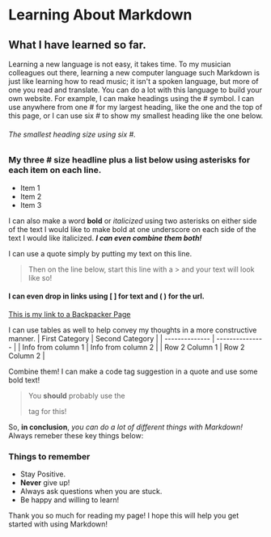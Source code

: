 # Learning About Markdown

## What I have learned so far.
Learning a new language is not easy, it takes time. To my musician colleagues out there, learning a new computer language such Markdown is just like learning how to read music; it isn't a spoken language, but more of one you read and translate. You can do a lot with this language to build your own website. For example, I can make headings using the # symbol. I can use anywhere from one # for my largest heading, like the one and the top of this page, or I can use six # to show my smallest heading like the one below.

###### The smallest heading size using six #.

### My three # size headline plus a list below using asterisks for each item on each line.
* Item 1
* Item 2
* Item 3

I can also make a word **bold** or _italicized_ using two asterisks on either side of the text I would like to make bold at one underscore on each side of the text I would like italicized. **_I can even combine them both!_**

I can use a quote simply by putting my text on this line.
> Then on the line below, start this line with a > and your text will look like so!

#### I can even drop in links using [ ] for text and ( ) for the url.
[This is my link to a Backpacker Page](https://www.backcountry.com)

I can use tables as well to help convey my thoughts in a more constructive manner.
| First Category | Second Category |
| -------------- | --------------- |
| Info from column 1 | Info from column 2 |
| Row 2 Column 1 | Row 2 Column 2 |

Combine them! I can make a code tag suggestion in a quote and use some bold text!
> You **should** probably use the <p> tag for this!

So, **in conclusion**, _you can do a lot of different things with Markdown!_ Always remeber these key things below:
### Things to remember
- Stay Positive.
- **Never** give up!
- Always ask questions when you are stuck.
- Be happy and willing to learn!

Thank you so much for reading my page! I hope this will help you get started with using Markdown!
